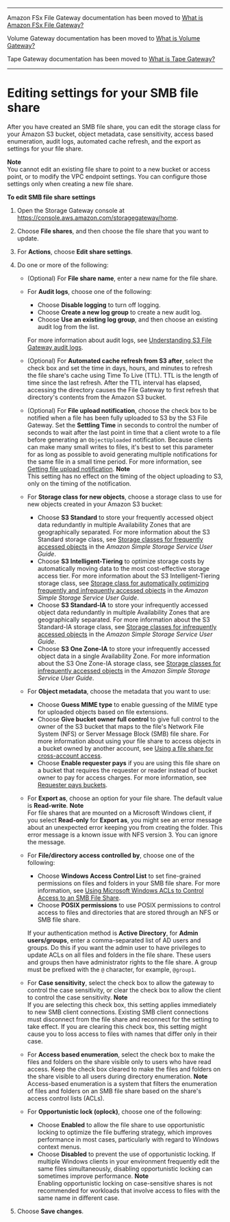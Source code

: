 --------

Amazon FSx File Gateway documentation has been moved to [What is Amazon FSx File Gateway?](https://docs.aws.amazon.com/filegateway/latest/filefsxw/WhatIsStorageGateway.html)

Volume Gateway documentation has been moved to [What is Volume Gateway?](https://docs.aws.amazon.com/storagegateway/latest/vgw/WhatIsStorageGateway.html)

Tape Gateway documentation has been moved to [What is Tape Gateway?](https://docs.aws.amazon.com/storagegateway/latest/tgw/WhatIsStorageGateway.html)

--------

# Editing settings for your SMB file share<a name="edit-smbfileshare-settings"></a>

After you have created an SMB file share, you can edit the storage class for your Amazon S3 bucket, object metadata, case sensitivity, access based enumeration, audit logs, automated cache refresh, and the export as settings for your file share\.

**Note**  
You cannot edit an existing file share to point to a new bucket or access point, or to modify the VPC endpoint settings\. You can configure those settings only when creating a new file share\.

**To edit SMB file share settings**

1. Open the Storage Gateway console at [https://console\.aws\.amazon\.com/storagegateway/home](https://console.aws.amazon.com/storagegateway/)\.

1. Choose **File shares**, and then choose the file share that you want to update\.

1. For **Actions**, choose **Edit share settings**\.

1. Do one or more of the following:
   + \(Optional\) For **File share name**, enter a new name for the file share\.
   + For **Audit logs**, choose one of the following:
     + Choose **Disable logging** to turn off logging\.
     + Choose **Create a new log group** to create a new audit log\.
     + Choose **Use an existing log group**, and then choose an existing audit log from the list\.

     For more information about audit logs, see [Understanding S3 File Gateway audit logs](monitoring-file-gateway.md#audit-logs)\.
   + \(Optional\) For **Automated cache refresh from S3 after**, select the check box and set the time in days, hours, and minutes to refresh the file share's cache using Time To Live \(TTL\)\. TTL is the length of time since the last refresh\. After the TTL interval has elapsed, accessing the directory causes the File Gateway to first refresh that directory's contents from the Amazon S3 bucket\.
   + \(Optional\) For **File upload notification**, choose the check box to be notified when a file has been fully uploaded to S3 by the S3 File Gateway\. Set the **Settling Time** in seconds to control the number of seconds to wait after the last point in time that a client wrote to a file before generating an `ObjectUploaded` notification\. Because clients can make many small writes to files, it's best to set this parameter for as long as possible to avoid generating multiple notifications for the same file in a small time period\. For more information, see [Getting file upload notification](monitoring-file-gateway.md#get-file-upload-notification)\.
**Note**  
This setting has no effect on the timing of the object uploading to S3, only on the timing of the notification\.
   + For **Storage class for new objects**, choose a storage class to use for new objects created in your Amazon S3 bucket:
     + Choose **S3 Standard** to store your frequently accessed object data redundantly in multiple Availability Zones that are geographically separated\. For more information about the S3 Standard storage class, see [Storage classes for frequently accessed objects](https://docs.aws.amazon.com/AmazonS3/latest/dev/storage-class-intro.html#sc-freq-data-access) in the *Amazon Simple Storage Service User Guide*\.
     + Choose **S3 Intelligent\-Tiering** to optimize storage costs by automatically moving data to the most cost\-effective storage access tier\. For more information about the S3 Intelligent\-Tiering storage class, see [Storage class for automatically optimizing frequently and infrequently accessed objects](https://docs.aws.amazon.com/AmazonS3/latest/dev/storage-class-intro.html#sc-dynamic-data-access) in the *Amazon Simple Storage Service User Guide*\.
     + Choose **S3 Standard\-IA** to store your infrequently accessed object data redundantly in multiple Availability Zones that are geographically separated\. For more information about the S3 Standard\-IA storage class, see [Storage classes for infrequently accessed objects](https://docs.aws.amazon.com/AmazonS3/latest/dev/storage-class-intro.html#sc-infreq-data-access) in the *Amazon Simple Storage Service User Guide*\.
     + Choose **S3 One Zone\-IA** to store your infrequently accessed object data in a single Availability Zone\. For more information about the S3 One Zone\-IA storage class, see [Storage classes for infrequently accessed objects](https://docs.aws.amazon.com/AmazonS3/latest/dev/storage-class-intro.html#sc-infreq-data-access) in the *Amazon Simple Storage Service User Guide*\.
   + For **Object metadata**, choose the metadata that you want to use:
     + Choose **Guess MIME type** to enable guessing of the MIME type for uploaded objects based on file extensions\.
     + Choose **Give bucket owner full control** to give full control to the owner of the S3 bucket that maps to the file's Network File System \(NFS\) or Server Message Block \(SMB\) file share\. For more information about using your file share to access objects in a bucket owned by another account, see [Using a file share for cross\-account access](add-file-share.md#cross-account-access)\.
     + Choose **Enable requester pays** if you are using this file share on a bucket that requires the requester or reader instead of bucket owner to pay for access charges\. For more information, see [Requester pays buckets](https://docs.aws.amazon.com/AmazonS3/latest/dev/RequesterPaysBuckets.html)\.
   + For **Export as**, choose an option for your file share\. The default value is **Read\-write**\.
**Note**  
For file shares that are mounted on a Microsoft Windows client, if you select **Read\-only** for **Export as**, you might see an error message about an unexpected error keeping you from creating the folder\. This error message is a known issue with NFS version 3\. You can ignore the message\.
   + For **File/directory access controlled by**, choose one of the following:
     + Choose **Windows Access Control List** to set fine\-grained permissions on files and folders in your SMB file share\. For more information, see [Using Microsoft Windows ACLs to Control Access to an SMB File Share](smb-acl.md)\.
     + Choose **POSIX permissions** to use POSIX permissions to control access to files and directories that are stored through an NFS or SMB file share\.

     If your authentication method is **Active Directory**, for **Admin users/groups**, enter a comma\-separated list of AD users and groups\. Do this if you want the admin user to have privileges to update ACLs on all files and folders in the file share\. These users and groups then have administrator rights to the file share\. A group must be prefixed with the `@` character, for example, `@group1`\.
   + For **Case sensitivity**, select the check box to allow the gateway to control the case sensitivity, or clear the check box to allow the client to control the case sensitivity\.
**Note**  
If you are selecting this check box, this setting applies immediately to new SMB client connections\. Existing SMB client connections must disconnect from the file share and reconnect for the setting to take effect\.
If you are clearing this check box, this setting might cause you to loss access to files with names that differ only in their case\.
   + For **Access based enumeration**, select the check box to make the files and folders on the share visible only to users who have read access\. Keep the check box cleared to make the files and folders on the share visible to all users during directory enumeration\.
**Note**  
Access\-based enumeration is a system that filters the enumeration of files and folders on an SMB file share based on the share's access control lists \(ACLs\)\.
   + For **Opportunistic lock \(oplock\)**, choose one of the following:
     + Choose **Enabled** to allow the file share to use opportunistic locking to optimize the file buffering strategy, which improves performance in most cases, particularly with regard to Windows context menus\.
     + Choose **Disabled** to prevent the use of opportunistic locking\. If multiple Windows clients in your environment frequently edit the same files simultaneously, disabling opportunistic locking can sometimes improve performance\.
**Note**  
Enabling opportunistic locking on case\-sensitive shares is not recommended for workloads that involve access to files with the same name in different case\.

1. Choose **Save changes**\.
